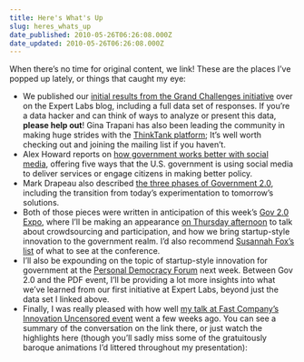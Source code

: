 ```yaml
---
title: Here's What's Up
slug: heres_whats_up
date_published: 2010-05-26T06:26:08.000Z
date_updated: 2010-05-26T06:26:08.000Z
---
```


When there’s no time for original content, we link! These are the places I’ve popped up lately, or things that caught my eye:

- We published our [initial results from the Grand Challenges initiative](http://expertlabs.org/2010/05/grand-challenges-the-first-results.html) over on the Expert Labs blog, including a full data set of responses. If you’re a data hacker and can think of ways to analyze or present this data, **please help out**! Gina Trapani has also been leading the community in making huge strides with the [ThinkTank platform](http://thinktankapp.com/); It’s well worth checking out and joining the mailing list if you haven’t.
- Alex Howard reports on [how government works better with social media](http://mashable.com/2010/05/10/social-media-government/), offering five ways that the U.S. government is using social media to deliver services or engage citizens in making better policy.
- Mark Drapeau also described [the three phases of Government 2.0](http://radar.oreilly.com/2010/05/the-three-phases-of-government.html), including the transition from today’s experimentation to tomorrow’s solutions.
- Both of those pieces were written in anticipation of this week’s [Gov 2.0 Expo](http://www.gov2expo.com/gov2expo2010), where I’ll be making an appearance [on Thursday afternoon](http://www.gov2expo.com/gov2expo2010/public/schedule/detail/13854) to talk about crowdsourcing and participation, and how we bring startup-style innovation to the government realm. I’d also recommend [Susannah Fox’s list](http://e-patients.net/archives/2010/05/gov-2-0-expo-health-geek-guide.html) of what to see at the conference.
- I’ll also be expounding on the topic of startup-style innovation for government at the [Personal Democracy Forum](http://personaldemocracy.com/pdf-2010-day-one-schedule-june-3rd) next week. Between Gov 2.0 and the PDF event, I’ll be providing a lot more insights into what we’ve learned from our first initiative at Expert Labs, beyond just the data set I linked above.
- Finally, I was really pleased with how well [my talk at Fast Company’s Innovation Uncensored event](http://www.fastcompany.com/video/government-in-the-digital-age-how-anil-dashs-expert-labs-is-speeding-democracy) went a few weeks ago. You can see a summary of the conversation on the link there, or just watch the highlights here (though you’ll sadly miss some of the gratuitously baroque animations I’d littered throughout my presentation):
